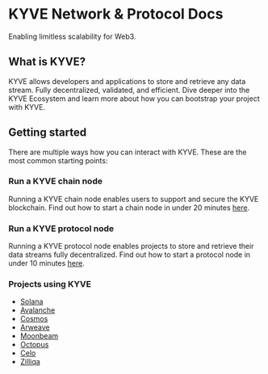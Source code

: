 # KYVE Network & Protocol Docs

Enabling limitless scalability for Web3.

## What is KYVE?

KYVE allows developers and applications to store and retrieve any data stream. Fully decentralized, validated, and efficient. Dive deeper into the KYVE Ecosystem and learn more about how you can bootstrap your project with KYVE.

## Getting started

There are multiple ways how you can interact with KYVE. These are the most common starting points:

### Run a KYVE chain node

Running a KYVE chain node enables users to support and secure the KYVE blockchain. Find out how to start a chain node in under 20 minutes [here](/getting-started/chain-node.md).

### Run a KYVE protocol node

Running a KYVE protocol node enables projects to store and retrieve their data streams fully decentralized. Find out how to start a protocol node in under 10 minutes [here](/getting-started/protocol-node.md).

### Projects using KYVE

- [Solana](https://solana.com/)
- [Avalanche](https://www.avax.network/)
- [Cosmos](https://cosmos.network/)
- [Arweave](https://www.arweave.org/)
- [Moonbeam](https://moonbeam.network/)
- [Octopus](https://oct.network/)
- [Celo](https://celo.org/)
- [Zilliqa](https://www.zilliqa.com/)
